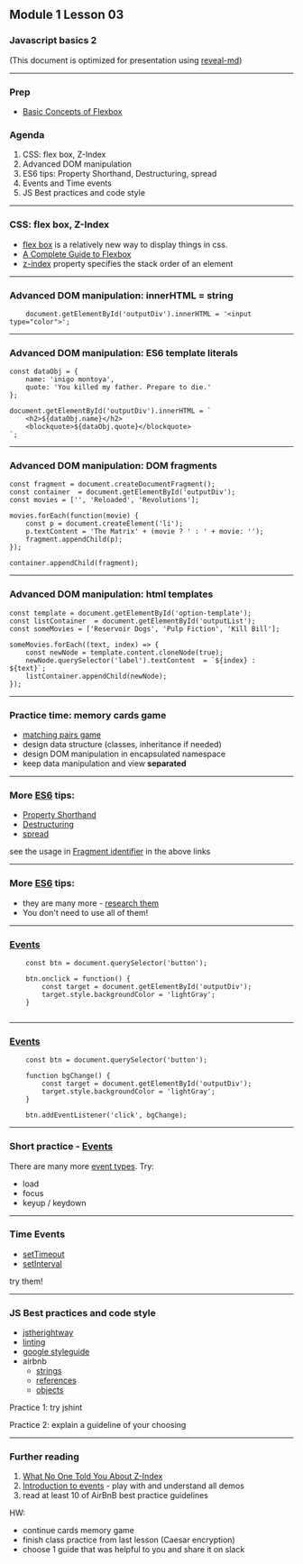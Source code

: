 ## Module 1 Lesson 03
### Javascript basics 2
(This document is optimized for presentation using [reveal-md](https://github.com/webpro/reveal-md))

---

### Prep
- [Basic Concepts of Flexbox](https://developer.mozilla.org/en-US/docs/Web/CSS/CSS_Flexible_Box_Layout/Basic_Concepts_of_Flexbox)

### Agenda
1. CSS: flex box, Z-Index
2. Advanced DOM manipulation
3. ES6 tips: Property Shorthand, Destructuring, spread
4. Events and Time events
5. JS Best practices and code style


---

### CSS: flex box, Z-Index
- [flex box](https://developer.mozilla.org/en-US/docs/Web/CSS/CSS_Flexible_Box_Layout/Basic_Concepts_of_Flexbox) is a relatively new way to display things in css.
- [A Complete Guide to Flexbox](https://css-tricks.com/snippets/css/a-guide-to-flexbox/)
- [z-index](https://www.w3schools.com/cssref/tryit.asp?filename=trycss_zindex) property specifies the stack order of an element

---

### Advanced DOM manipulation: innerHTML = string
```
    document.getElementById('outputDiv').innerHTML = '<input type="color">';
```

---

### Advanced DOM manipulation: ES6 template literals
```
const dataObj = {
    name: 'inigo montoya',
    quote: 'You killed my father. Prepare to die.'
};

document.getElementById('outputDiv').innerHTML = `
    <h2>${dataObj.name}</h2>
    <blockquote>${dataObj.quote}</blockquote>
`;
```
---

### Advanced DOM manipulation: DOM fragments
```
const fragment = document.createDocumentFragment();
const container  = document.getElementById('outputDiv');
const movies = ['', 'Reloaded', 'Revolutions'];

movies.forEach(function(movie) {
    const p = document.createElement('li');
    p.textContent = 'The Matrix' + (movie ? ' : ' + movie: '');
    fragment.appendChild(p);
});

container.appendChild(fragment);
```
---

### Advanced DOM manipulation: html templates
```
const template = document.getElementById('option-template');
const listContainer  = document.getElementById('outputList');
const someMovies = ['Reservoir Dogs', 'Pulp Fiction', 'Kill Bill'];

someMovies.forEach((text, index) => {
    const newNode = template.content.cloneNode(true);
    newNode.querySelector('label').textContent  = `${index} : ${text}`;
    listContainer.appendChild(newNode);
});
```
---

### Practice time: memory cards game
- [matching pairs game](http://dkmgames.com/Memory/pairs.php)
- design data structure (classes, inheritance if needed)
- design DOM manipulation in encapsulated namespace
- keep data manipulation and view **separated**

---

### More [ES6](http://es6-features.org) tips:
- [Property Shorthand](http://es6-features.org/#PropertyShorthand)
- [Destructuring](http://es6-features.org/#ArrayMatching)
- [spread](http://es6-features.org/#SpreadOperator)


see the usage in [Fragment identifier](https://en.wikipedia.org/wiki/Fragment_identifier) in the above links


---
### More [ES6](http://es6-features.org) tips:
- they are many more - [research them](http://es6-features.org)
- You don't need to use all of them!

---

### [Events](https://developer.mozilla.org/en-US/docs/Web/Events)

```
    const btn = document.querySelector('button');

    btn.onclick = function() {
        const target = document.getElementById('outputDiv');
        target.style.backgroundColor = 'lightGray';
    }
    
```

---

### [Events](https://developer.mozilla.org/en-US/docs/Web/Events)

```
    const btn = document.querySelector('button');

    function bgChange() {
        const target = document.getElementById('outputDiv');
        target.style.backgroundColor = 'lightGray';
    }
    
    btn.addEventListener('click', bgChange);
```
---

### Short practice -  [Events](https://developer.mozilla.org/en-US/docs/Web/Events) 

 There are many more [event types](https://developer.mozilla.org/en-US/docs/Web/Events).
 Try:
 
 - load
 - focus
 - keyup / keydown
 
---

### Time Events
- [setTimeout](https://developer.mozilla.org/en-US/docs/Web/API/WindowOrWorkerGlobalScope/setTimeout)
- [setInterval](https://developer.mozilla.org/en-US/docs/Web/API/WindowOrWorkerGlobalScope/setInterval)

try them!
<!-- .element: class="fragment" -->


---

### JS Best practices and code style
- [jstherightway](http://jstherightway.org/#js-code-style)
- [linting](http://jshint.com/)
- [google styleguide](https://google.github.io/styleguide/javascriptguide.xml)
- airbnb
    - [strings](https://github.com/airbnb/javascript#strings)
    - [references](https://github.com/airbnb/javascript#references)
    - [objects](https://github.com/airbnb/javascript#objects)

Practice 1: try jshint
<!-- .element: class="fragment" -->

Practice 2: explain a guideline of your choosing
<!-- .element: class="fragment" -->

---

### Further reading
1. [What No One Told You About Z-Index](https://philipwalton.com/articles/what-no-one-told-you-about-z-index/)
2. [Introduction to events](https://developer.mozilla.org/en-US/docs/Learn/JavaScript/Building_blocks/Events) - play with and understand all demos
3. read at least 10 of AirBnB best practice guidelines

HW:
- continue cards memory game
- finish class practice from last lesson (Caesar encryption)
- choose 1 guide that was helpful to you and share it on slack